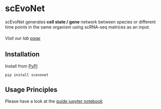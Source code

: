 # scEvoNet
 scEvoNet generates __cell state / gene__ network between species or different time points in the same organism using scRNA-seq matrices as an input.
 ###### Visit our lab [page](https://curie.fr/equipe/monsoro-burq) 
## Installation
Install from [PyPI](https://pypi.org/project/scevonet)

``pip install scevonet``

## Usage Principles

Please have a look at the [guide jupyter notebook](https://github.com/Qotov/scEvoNet/blob/main/guide/HowToUse.ipynb)
